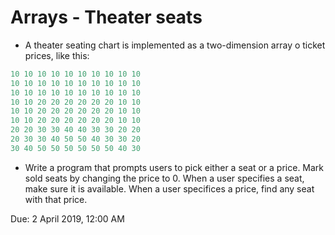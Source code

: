 # Arrays - Theater seats
* A theater seating chart is implemented as a two-dimension array o ticket prices, like this:

```Java
10 10 10 10 10 10 10 10 10 10
10 10 10 10 10 10 10 10 10 10
10 10 10 10 10 10 10 10 10 10
10 10 20 20 20 20 20 20 10 10
10 10 20 20 20 20 20 20 10 10
10 10 20 20 20 20 20 20 10 10
20 20 30 30 40 40 30 30 20 20
20 30 30 40 50 50 40 30 30 20
30 40 50 50 50 50 50 50 40 30
```

* Write a program that prompts users to pick either a seat or a price. Mark sold seats by changing the price to 0. When a
user specifies a seat, make sure it is available. When a user specifices a price, find any seat with that price.

Due: 2 April 2019, 12:00 AM
